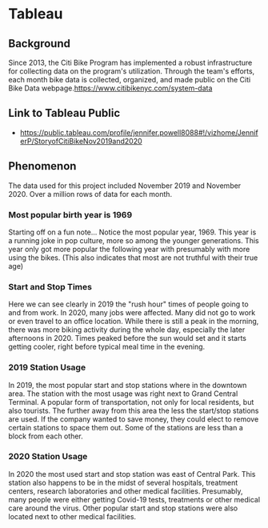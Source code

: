 # Tableau
## Background
Since 2013, the Citi Bike Program has implemented a robust infrastructure for collecting data on the program's utilization. Through the team's efforts, each month bike data is collected, organized, and made public on the Citi Bike Data webpage.https://www.citibikenyc.com/system-data


## Link to Tableau Public
- https://public.tableau.com/profile/jennifer.powell8088#!/vizhome/JenniferP/StoryofCitiBikeNov2019and2020
## Phenomenon
The data used for this project included November 2019 and November 2020. Over a million rows of data for each month.
### Most popular birth year is 1969
Starting off on a fun note... Notice the most popular year, 1969. This year is a running joke in pop culture, more so among the younger generations. This year only got more popular the following year with presumably with more using the bikes. (This also indicates that most are not truthful with their true age)
### Start and Stop Times
Here we can see clearly in 2019 the "rush hour" times of people going to and from work. In 2020, many jobs were affected. Many did not go to work or even travel to an office location. While there is still a peak in the morning, there was more biking activity during the whole day, especially the later afternoons in 2020. Times peaked before the sun would set and it starts getting cooler, right before typical meal time in the evening.
### 2019 Station Usage
In 2019, the most popular start and stop stations where in the downtown area. The station with the most usage was right next to Grand Central Terminal. A popular form of transportation, not only for local residents, but also tourists. The further away from this area the less the start/stop stations are used.
If the company wanted to save money, they could elect to remove certain stations to space them out. Some of the stations are less than a block from each other. 
### 2020 Station Usage
In 2020 the most used start and stop station was east of Central Park. This station also happens to be in the midst of several hospitals, treatment centers, research laboratories and other medical facilities. Presumably, many people were either getting Covid-19 tests, treatments or other medical care around the virus. Other popular start and stop stations were also located next to other medical facilities.
